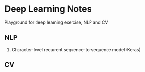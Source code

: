 # Deep Learning Notes
Playground for deep learning exercise, NLP and CV

## NLP
1. Character-level recurrent sequence-to-sequence model (Keras)

## CV
